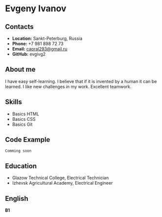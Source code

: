 # Evgeny Ivanov
## Contacts
* **Location:** Sankt-Peterburg, Russia
* **Phone:** +7 981 898 72 73
* **Email:** capral293@gmail.ru
* **GitHub:** evgivg2

## About me
I have easy self-learning.
I believe that if it is invented by a human it can be learned.
I like new challenges in my work.
Excellent teamwork.

## Skills
* Basics HTML
* Basics CSS
* Basics Git

## Code Example
```
Comming soon
```

## Education
* Glazow Technical College, Electrical Technician
* Izhevsk Agricultural Academy, Electrical Engineer

## English
**B1**
